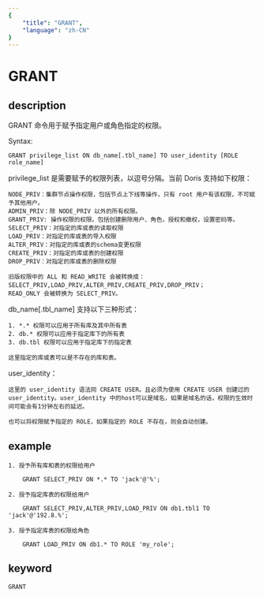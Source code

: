 ```yaml
---
{
    "title": "GRANT",
    "language": "zh-CN"
}
---
```


# GRANT
## description

GRANT 命令用于赋予指定用户或角色指定的权限。

Syntax:

    GRANT privilege_list ON db_name[.tbl_name] TO user_identity [ROLE role_name]


privilege_list 是需要赋予的权限列表，以逗号分隔。当前 Doris 支持如下权限：

    NODE_PRIV：集群节点操作权限，包括节点上下线等操作，只有 root 用户有该权限，不可赋予其他用户。
    ADMIN_PRIV：除 NODE_PRIV 以外的所有权限。
    GRANT_PRIV: 操作权限的权限。包括创建删除用户、角色，授权和撤权，设置密码等。
    SELECT_PRIV：对指定的库或表的读取权限
    LOAD_PRIV：对指定的库或表的导入权限
    ALTER_PRIV：对指定的库或表的schema变更权限
    CREATE_PRIV：对指定的库或表的创建权限
    DROP_PRIV：对指定的库或表的删除权限
    
    旧版权限中的 ALL 和 READ_WRITE 会被转换成：SELECT_PRIV,LOAD_PRIV,ALTER_PRIV,CREATE_PRIV,DROP_PRIV；
    READ_ONLY 会被转换为 SELECT_PRIV。

db_name[.tbl_name] 支持以下三种形式：

    1. *.* 权限可以应用于所有库及其中所有表
    2. db.* 权限可以应用于指定库下的所有表
    3. db.tbl 权限可以应用于指定库下的指定表

    这里指定的库或表可以是不存在的库和表。

user_identity：

    这里的 user_identity 语法同 CREATE USER。且必须为使用 CREATE USER 创建过的 user_identity。user_identity 中的host可以是域名，如果是域名的话，权限的生效时间可能会有1分钟左右的延迟。
    
    也可以将权限赋予指定的 ROLE，如果指定的 ROLE 不存在，则会自动创建。

## example

    1. 授予所有库和表的权限给用户
   
        GRANT SELECT_PRIV ON *.* TO 'jack'@'%';

    2. 授予指定库表的权限给用户

        GRANT SELECT_PRIV,ALTER_PRIV,LOAD_PRIV ON db1.tbl1 TO 'jack'@'192.8.%';
        
    3. 授予指定库表的权限给角色

        GRANT LOAD_PRIV ON db1.* TO ROLE 'my_role';

## keyword

    GRANT
   
